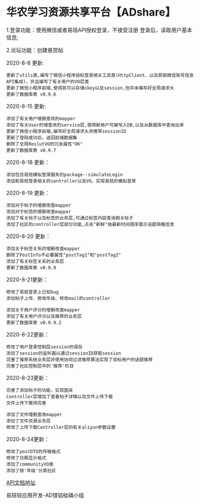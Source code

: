 # 华农学习资源共享平台【ADshare】
1.登录功能：使用微信或者易班API授权登录，不接受注册
登录后，读取用户基本信息;

2.论坛功能：创建悬赏帖

2020-8-8 更新:

    更新了utils类,编写了微信小程序授权登录相关工具类(HttpClient、以及获取微信账号信息API集成)，并且编写了有关用户的VO层类
    更新了微信小程序前端,使得其可以存储skey以及session,但并未编写好全局请求头
    更新了数据库表 v0.9.6


2020-8-15 更新:

    添加了有关用户增删查改的mapper
    添加了有关User的增查改的service层,使得新用户可被写入DB,以及从数据库中查询出来
    更新了微信小程序前端,编写好全局请求头并携带sessionID
    更新了登陆成功后，返回前端数据集
    删除了全局ReslutVO的冗余属性"OK"
    更新了数据库表 v0.9.7

2020-8-18 更新：

    添加包含易班模拟登录服务的package--simulateLogin
    添加和易班登录相关的controller以及VO，实现易班的模拟登录

2020-8-19 更新：

    添加对于帖子的增删改查mapper
    添加对于标签的增删改查mapper
    添加了有关帖子以及标签的业务层,可通过标签内容查询相关帖子
    添加了社区的controller层部分功能,点击"新鲜"按最新时间顺序展示话题简略信息

2020-8-20 更新：

    添加关于标签关系的增删改查mapper
    删除了PostInfo不必要属性"postTag1"和"postTag2"
    添加了有关标签关系的业务层
    更新了数据库表 v0.9.9

2020-8-21更新：

    修改了易班登录上已知bug
    添加帖子上传、修改年级、修改mail的controller
    
    添加关于用户评分的增删改查mapper
    添加了有关用户评分以及推荐的业务层
    更新了数据库表 v0.9.9.2


2020-8-22更新：

    修改了用户登录控制层session的保存
    添加了session的监听器以通过sessionID获取session
    完善了推荐系统业务层并使用协同过滤推荐算法实现了目标用户的话题推荐
    完善了社区控制层中的'推荐'栏目

2020-8-23更新：
    
    完善了添加帖子的功能，实现图床
    Controller层增加了查看帖子详情以及文件上传下载
    文件上传下载待完善
    
    添加了文件增删查改mapper
    添加了文件资源业务层
    修改了上传下载Controller层的有关aliyun参数设置
    
2020-8-24更新：
    
    修改了postDTO的传输格式
    修改了日期显示格式
    添加了communityVO类
    添加了按'年级'分类社区

[API文档地址](https://www.showdoc.com.cn/sharePlatform?page_id=5060131993333722)

易班轻应用开发-AD镁铝硅磷小组
